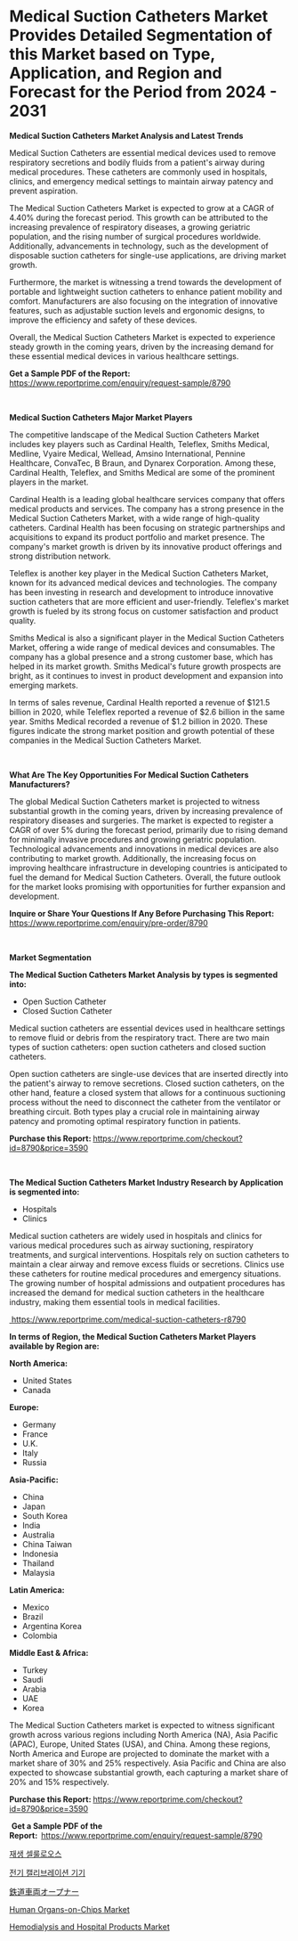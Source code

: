 <p><h1>Medical Suction Catheters Market Provides Detailed Segmentation of this Market based on Type, Application, and Region and Forecast for the Period from 2024 - 2031</h1></p><p><strong>Medical Suction Catheters Market Analysis and Latest Trends</strong></p>
<p><p>Medical Suction Catheters are essential medical devices used to remove respiratory secretions and bodily fluids from a patient's airway during medical procedures. These catheters are commonly used in hospitals, clinics, and emergency medical settings to maintain airway patency and prevent aspiration.</p><p>The Medical Suction Catheters Market is expected to grow at a CAGR of 4.40% during the forecast period. This growth can be attributed to the increasing prevalence of respiratory diseases, a growing geriatric population, and the rising number of surgical procedures worldwide. Additionally, advancements in technology, such as the development of disposable suction catheters for single-use applications, are driving market growth.</p><p>Furthermore, the market is witnessing a trend towards the development of portable and lightweight suction catheters to enhance patient mobility and comfort. Manufacturers are also focusing on the integration of innovative features, such as adjustable suction levels and ergonomic designs, to improve the efficiency and safety of these devices.</p><p>Overall, the Medical Suction Catheters Market is expected to experience steady growth in the coming years, driven by the increasing demand for these essential medical devices in various healthcare settings.</p></p>
<p><strong>Get a Sample PDF of the Report:&nbsp;</strong> <a href="https://www.reportprime.com/enquiry/request-sample/8790">https://www.reportprime.com/enquiry/request-sample/8790</a></p>
<p>&nbsp;</p>
<p><strong>Medical Suction Catheters Major Market Players</strong></p>
<p><p>The competitive landscape of the Medical Suction Catheters Market includes key players such as Cardinal Health, Teleflex, Smiths Medical, Medline, Vyaire Medical, Wellead, Amsino International, Pennine Healthcare, ConvaTec, B Braun, and Dynarex Corporation. Among these, Cardinal Health, Teleflex, and Smiths Medical are some of the prominent players in the market.</p><p>Cardinal Health is a leading global healthcare services company that offers medical products and services. The company has a strong presence in the Medical Suction Catheters Market, with a wide range of high-quality catheters. Cardinal Health has been focusing on strategic partnerships and acquisitions to expand its product portfolio and market presence. The company's market growth is driven by its innovative product offerings and strong distribution network.</p><p>Teleflex is another key player in the Medical Suction Catheters Market, known for its advanced medical devices and technologies. The company has been investing in research and development to introduce innovative suction catheters that are more efficient and user-friendly. Teleflex's market growth is fueled by its strong focus on customer satisfaction and product quality.</p><p>Smiths Medical is also a significant player in the Medical Suction Catheters Market, offering a wide range of medical devices and consumables. The company has a global presence and a strong customer base, which has helped in its market growth. Smiths Medical's future growth prospects are bright, as it continues to invest in product development and expansion into emerging markets.</p><p>In terms of sales revenue, Cardinal Health reported a revenue of $121.5 billion in 2020, while Teleflex reported a revenue of $2.6 billion in the same year. Smiths Medical recorded a revenue of $1.2 billion in 2020. These figures indicate the strong market position and growth potential of these companies in the Medical Suction Catheters Market.</p></p>
<p>&nbsp;</p>
<p><strong>What Are The Key Opportunities For Medical Suction Catheters Manufacturers?</strong></p>
<p><p>The global Medical Suction Catheters market is projected to witness substantial growth in the coming years, driven by increasing prevalence of respiratory diseases and surgeries. The market is expected to register a CAGR of over 5% during the forecast period, primarily due to rising demand for minimally invasive procedures and growing geriatric population. Technological advancements and innovations in medical devices are also contributing to market growth. Additionally, the increasing focus on improving healthcare infrastructure in developing countries is anticipated to fuel the demand for Medical Suction Catheters. Overall, the future outlook for the market looks promising with opportunities for further expansion and development.</p></p>
<p><strong>Inquire or Share Your Questions If Any Before Purchasing This Report:</strong> <a href="https://www.reportprime.com/enquiry/pre-order/8790">https://www.reportprime.com/enquiry/pre-order/8790</a></p>
<p>&nbsp;</p>
<p><strong>Market Segmentation</strong></p>
<p><strong>The Medical Suction Catheters Market Analysis by types is segmented into:</strong></p>
<p><ul><li>Open Suction Catheter</li><li>Closed Suction Catheter</li></ul></p>
<p><p>Medical suction catheters are essential devices used in healthcare settings to remove fluid or debris from the respiratory tract. There are two main types of suction catheters: open suction catheters and closed suction catheters. </p><p>Open suction catheters are single-use devices that are inserted directly into the patient's airway to remove secretions. Closed suction catheters, on the other hand, feature a closed system that allows for a continuous suctioning process without the need to disconnect the catheter from the ventilator or breathing circuit. Both types play a crucial role in maintaining airway patency and promoting optimal respiratory function in patients.</p></p>
<p><strong>Purchase this Report:&nbsp;</strong><a href="https://www.reportprime.com/checkout?id=8790&price=3590">https://www.reportprime.com/checkout?id=8790&price=3590</a></p>
<p>&nbsp;</p>
<p><strong>The Medical Suction Catheters Market Industry Research by Application is segmented into:</strong></p>
<p><ul><li>Hospitals</li><li>Clinics</li></ul></p>
<p><p>Medical suction catheters are widely used in hospitals and clinics for various medical procedures such as airway suctioning, respiratory treatments, and surgical interventions. Hospitals rely on suction catheters to maintain a clear airway and remove excess fluids or secretions. Clinics use these catheters for routine medical procedures and emergency situations. The growing number of hospital admissions and outpatient procedures has increased the demand for medical suction catheters in the healthcare industry, making them essential tools in medical facilities.</p></p>
<p><a href="https://www.reportprime.com/medical-suction-catheters-r8790">&nbsp;https://www.reportprime.com/medical-suction-catheters-r8790</a></p>
<p><strong>In terms of Region, the Medical Suction Catheters Market Players available by Region are:</strong></p>
<p>
    <p> <strong> North America: </strong>
        <ul>
            <li>United States</li>
            <li>Canada</li>
        </ul>
        </p> 
    <p> <strong> Europe: </strong>
        <ul>
            <li>Germany</li>
            <li>France</li>
            <li>U.K.</li>
            <li>Italy</li>
            <li>Russia</li>
        </ul>
        </p> 
    <p> <strong> Asia-Pacific: </strong>
        <ul>
            <li>China</li>
            <li>Japan</li>
            <li>South Korea</li>
            <li>India</li>
            <li>Australia</li>
            <li>China Taiwan</li>
            <li>Indonesia</li>
            <li>Thailand</li>
            <li>Malaysia</li>
        </ul>
        </p> 
    <p> <strong> Latin America: </strong>
        <ul>
            <li>Mexico</li>
            <li>Brazil</li>
            <li>Argentina Korea</li>
            <li>Colombia</li>
        </ul>
        </p> 
    <p> <strong> Middle East & Africa: </strong>
        <ul>
            <li>Turkey</li>
            <li>Saudi</li>
            <li>Arabia</li>
            <li>UAE</li>
            <li>Korea</li>
        </ul>
    </p>
    </p>
<p><p>The Medical Suction Catheters market is expected to witness significant growth across various regions including North America (NA), Asia Pacific (APAC), Europe, United States (USA), and China. Among these regions, North America and Europe are projected to dominate the market with a market share of 30% and 25% respectively. Asia Pacific and China are also expected to showcase substantial growth, each capturing a market share of 20% and 15% respectively.</p></p>
<p><strong>Purchase this Report: </strong><a href="https://www.reportprime.com/checkout?id=8790&price=3590">https://www.reportprime.com/checkout?id=8790&price=3590</a></p>
<p>&nbsp;<strong>Get a Sample PDF of the Report:&nbsp;&nbsp;</strong><a href="https://www.reportprime.com/enquiry/request-sample/8790">https://www.reportprime.com/enquiry/request-sample/8790</a></p>
<p><strong></strong></p>
<p><p><a href="https://medium.com/@georgebesoiu20221/%EC%9E%AC%EC%83%9D-%EC%84%AC%EC%9C%A0%EC%86%8C-%EC%8B%9C%EC%9E%A5-%EC%A7%80%ED%91%9C-%ED%95%B4%EB%8F%85-%EC%8B%9C%EC%9E%A5-%EC%A0%90%EC%9C%A0%EC%9C%A8-%ED%8A%B8%EB%A0%8C%EB%93%9C-%EB%B0%8F-%EC%84%B1%EC%9E%A5-%ED%8C%A8%ED%84%B4-bbb994e50ab3">재생 셀룰로오스</a></p><p><a href="https://medium.com/@jamar_anas/%EC%A0%84%EA%B8%B0-%EA%B5%90%EC%A0%95-%EA%B8%B0%EA%B8%B0-%EC%8B%9C%EC%9E%A5-%EA%B7%9C%EB%AA%A8-%EC%8B%9C%EC%9E%A5-%EC%A0%84%EB%A7%9D-%EB%B0%8F-%EC%8B%9C%EC%9E%A5-%EC%98%88%EC%B8%A1-2024%EB%85%84%EB%B6%80%ED%84%B0-2031%EB%85%84%EA%B9%8C%EC%A7%80-dee2874a1bc4">전기 캘리브레이션 기기</a></p><p><a href="https://github.com/AdellaPrice2023/Market-Research-Report-List-1/blob/main/808828077597.md">鉄道車両オープナー</a></p><p><a href="https://github.com/joannagoyvaerts/Market-Research-Report-List-2/blob/main/human-organs-on-chips-market.md">Human Organs-on-Chips Market</a></p><p><a href="https://github.com/lubmix/Market-Research-Report-List-2/blob/main/hemodialysis-and-hospital-products-market.md">Hemodialysis and Hospital Products Market</a></p></p>